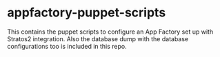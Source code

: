 appfactory-puppet-scripts
=========================
This contains the puppet scripts to configure an App Factory set up with Stratos2 integration. 
Also the database dump with the database configurations too is included in this repo. 
